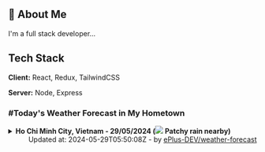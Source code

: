 ## 🚀 About Me
I'm a full stack developer...


## Tech Stack

**Client:** React, Redux, TailwindCSS

**Server:** Node, Express

### #Today's Weather Forecast in My Hometown



<details>
    <summary><b>Ho Chi Minh City, Vietnam - 29/05/2024 (<img src="https://cdn.weatherapi.com/weather/64x64/day/176.png" /> Patchy rain nearby)</b>
    </summary>

    
<table>
    <tr>
        <th>Hour</th>
        <td>00:00</td><td>01:00</td><td>02:00</td><td>03:00</td><td>04:00</td><td>05:00</td><td>06:00</td><td>07:00</td><td>08:00</td><td>09:00</td><td>10:00</td><td>11:00</td><td>12:00</td><td>13:00</td><td>14:00</td><td>15:00</td><td>16:00</td><td>17:00</td><td>18:00</td><td>19:00</td><td>20:00</td><td>21:00</td><td>22:00</td><td>23:00</td>
    </tr>
    <tr>
        <th>Weather</th>
        <td><img src="https://cdn.weatherapi.com/weather/64x64/night/119.png"></img></td><td><img src="https://cdn.weatherapi.com/weather/64x64/night/119.png"></img></td><td><img src="https://cdn.weatherapi.com/weather/64x64/night/119.png"></img></td><td><img src="https://cdn.weatherapi.com/weather/64x64/night/119.png"></img></td><td><img src="https://cdn.weatherapi.com/weather/64x64/night/176.png"></img></td><td><img src="https://cdn.weatherapi.com/weather/64x64/night/176.png"></img></td><td><img src="https://cdn.weatherapi.com/weather/64x64/day/116.png"></img></td><td><img src="https://cdn.weatherapi.com/weather/64x64/day/113.png"></img></td><td><img src="https://cdn.weatherapi.com/weather/64x64/day/116.png"></img></td><td><img src="https://cdn.weatherapi.com/weather/64x64/day/113.png"></img></td><td><img src="https://cdn.weatherapi.com/weather/64x64/day/116.png"></img></td><td><img src="https://cdn.weatherapi.com/weather/64x64/day/116.png"></img></td><td><img src="https://cdn.weatherapi.com/weather/64x64/day/116.png"></img></td><td><img src="https://cdn.weatherapi.com/weather/64x64/day/116.png"></img></td><td><img src="https://cdn.weatherapi.com/weather/64x64/day/116.png"></img></td><td><img src="https://cdn.weatherapi.com/weather/64x64/day/116.png"></img></td><td><img src="https://cdn.weatherapi.com/weather/64x64/day/176.png"></img></td><td><img src="https://cdn.weatherapi.com/weather/64x64/day/119.png"></img></td><td><img src="https://cdn.weatherapi.com/weather/64x64/day/116.png"></img></td><td><img src="https://cdn.weatherapi.com/weather/64x64/night/176.png"></img></td><td><img src="https://cdn.weatherapi.com/weather/64x64/night/176.png"></img></td><td><img src="https://cdn.weatherapi.com/weather/64x64/night/116.png"></img></td><td><img src="https://cdn.weatherapi.com/weather/64x64/night/116.png"></img></td><td><img src="https://cdn.weatherapi.com/weather/64x64/night/116.png"></img></td>
    </tr>
    <tr>
        <th>Condition</th>
        <td width="200px">Cloudy </td><td width="200px">Cloudy </td><td width="200px">Cloudy </td><td width="200px">Cloudy </td><td width="200px">Patchy rain nearby</td><td width="200px">Patchy rain nearby</td><td width="200px">Partly Cloudy </td><td width="200px">Sunny</td><td width="200px">Partly Cloudy </td><td width="200px">Sunny</td><td width="200px">Partly Cloudy </td><td width="200px">Partly Cloudy </td><td width="200px">Partly cloudy</td><td width="200px">Partly Cloudy </td><td width="200px">Partly Cloudy </td><td width="200px">Partly Cloudy </td><td width="200px">Patchy rain nearby</td><td width="200px">Cloudy </td><td width="200px">Partly Cloudy </td><td width="200px">Patchy rain nearby</td><td width="200px">Patchy rain nearby</td><td width="200px">Partly Cloudy </td><td width="200px">Partly Cloudy </td><td width="200px">Partly Cloudy </td>
    </tr>
    <tr>
        <th>Temperature</th>
        <td>29.4 °C</td><td>29.2 °C</td><td>29 °C</td><td>28.7 °C</td><td>28.4 °C</td><td>28.1 °C</td><td>28.1 °C</td><td>29.2 °C</td><td>30.9 °C</td><td>33.1 °C</td><td>34.6 °C</td><td>35.9 °C</td><td>34 °C</td><td>38.1 °C</td><td>37.9 °C</td><td>37.4 °C</td><td>36.5 °C</td><td>34.8 °C</td><td>33.9 °C</td><td>33.3 °C</td><td>32 °C</td><td>31.3 °C</td><td>30.9 °C</td><td>30.5 °C</td>
    </tr>
    <tr>
        <th>Wind</th>
        <td>7.9 kph</td><td>9 kph</td><td>9.4 kph</td><td>10.1 kph</td><td>9.7 kph</td><td>8.6 kph</td><td>8.6 kph</td><td>10.8 kph</td><td>13.7 kph</td><td>15.5 kph</td><td>16.2 kph</td><td>16.2 kph</td><td>13 kph</td><td>18 kph</td><td>19.4 kph</td><td>15.1 kph</td><td>15.1 kph</td><td>14.8 kph</td><td>11.5 kph</td><td>14 kph</td><td>16.2 kph</td><td>13.7 kph</td><td>12.6 kph</td><td>13 kph</td>
    </tr>
</table>

</details>

<div align="right">
    Updated at: 2024-05-29T05:50:08Z - by <a target="_blank"
        href="https://github.com/ePlus-DEV/weather-forecast">ePlus-DEV/weather-forecast</a>
</div>